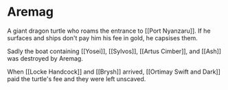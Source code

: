 # Aremag
A giant dragon turtle who roams the entrance to [[Port Nyanzaru]]. If he surfaces and ships don't pay him his fee in gold, he capsises them.

Sadly the boat containing [[Yosei]], [[Sylvos]], [[Artus Cimber]], and [[Ash]] was destroyed by Aremag.

When [[Locke Handcock]] and [[Brysh]] arrived, [[Ortimay Swift and Dark]] paid the turtle's fee and they were left unscaved.